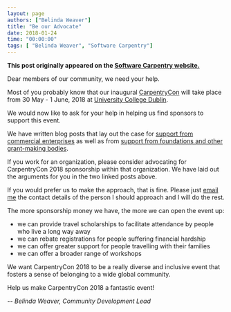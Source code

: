 ```yaml
---
layout: page
authors: ["Belinda Weaver"]
title: "Be our Advocate"
date: 2018-01-24
time: "00:00:00"
tags: [ "Belinda Weaver", "Software Carpentry"]
---
```


<p><b>This post originally appeared on the <a href="https://software-carpentry.org/">Software Carpentry website.</a></b></p>

Dear members of our community, we need your help.

Most of you probably know that our inaugural [CarpentryCon](http://www.carpentrycon.org/)  will take place from 30 May - 1 June, 2018 at [University College Dublin](https://www.ucd.ie/).

We would now like to ask for your help in helping us find sponsors to support this event.

We have written blog posts that lay out the case for [support from commercial enterprises](https://software-carpentry.org/blog/2018/01/why-sponsor.html) as well as from [support from foundations and other grant-making bodies](https://software-carpentry.org/blog/2018/01/why_funders_sponsor.html).

If you work for an organization, please consider advocating for CarpentryCon 2018 sponsorship within that organization. We have laid out the arguments for you in the two linked posts above.

If you would prefer us to make the approach, that is fine. Please just [email me](mailto:bweaver@carpentries.org) the contact details of the person I should approach and I will do the rest.

The more sponsorship money we have, the more we can open the event up:

- we can provide travel scholarships to facilitate attendance by people who live a long way away
- we can rebate registrations for people suffering financial hardship
- we can offer greater support for people travelling with their families
- we can offer a broader range of workshops

We want CarpentryCon 2018 to be a really diverse and inclusive event that fosters a sense of belonging to a wide global community.

Help us make CarpentryCon 2018 a fantastic event!

-- *Belinda Weaver, Community Development Lead*
